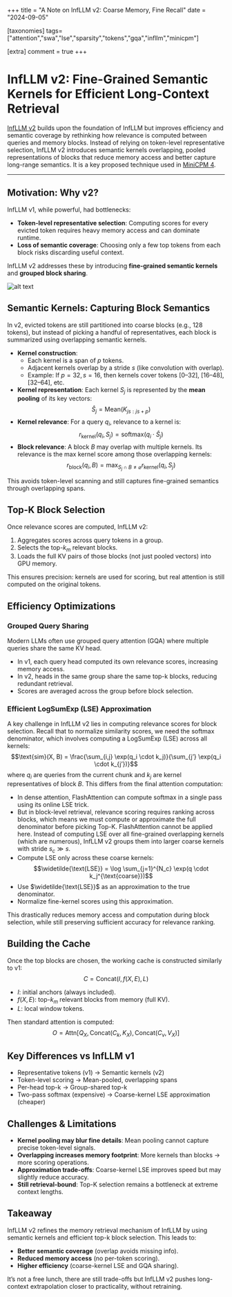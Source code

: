 +++
title = "A Note on InfLLM v2: Coarse Memory, Fine Recall"
date = "2024-09-05"

[taxonomies]
tags=["attention","swa","lse","sparsity","tokens","gqa","infllm","minicpm"]

[extra]
comment = true
+++
# InfLLM v2: Fine-Grained Semantic Kernels for Efficient Long-Context Retrieval

[InfLLM v2](https://arxiv.org/abs/2506.07900) builds upon the foundation of InfLLM but improves efficiency and semantic coverage by rethinking how relevance is computed between queries and memory blocks. Instead of relying on token-level representative selection, InfLLM v2 introduces semantic kernels overlapping, pooled representations of blocks that reduce memory access and better capture long-range semantics. It is a key proposed technique used in [MiniCPM 4](https://arxiv.org/abs/2506.07900).

---

## Motivation: Why v2?
InfLLM v1, while powerful, had bottlenecks:
- **Token-level representative selection**: Computing scores for every evicted token requires heavy memory access and can dominate runtime.
- **Loss of semantic coverage**: Choosing only a few top tokens from each block risks discarding useful context.

InfLLM v2 addresses these by introducing **fine-grained semantic kernels** and **grouped block sharing**.

<img src="/images/infllm_v2.png" alt="alt text">

## Semantic Kernels: Capturing Block Semantics
In v2, evicted tokens are still partitioned into coarse blocks (e.g., 128 tokens), but instead of picking a handful of representatives, each block is summarized using overlapping semantic kernels.

- **Kernel construction**:
    - Each kernel is a span of $p$ tokens.
    - Adjacent kernels overlap by a stride $s$ (like convolution with overlap).
    - Example: If $p=32, s=16$, then kernels cover tokens [0–32], [16–48], [32–64], etc.
- **Kernel representation**:
    Each kernel $S_j$ is represented by the **mean pooling** of its key vectors:
    $$
    \hat{S}_j = \text{Mean}(K_{js : js+p})
    $$
- **Kernel relevance**:
    For a query $q_i$, relevance to a kernel is:
    $$    
    r_\text{kernel}(q_i, S_j) = \text{softmax}(q_i \cdot \hat{S}_j)
    $$
- **Block relevance**:
    A block $B$ may overlap with multiple kernels. Its relevance is the max kernel score among those overlapping kernels:
    $$
    r_\text{block}(q_i, B) = \max_{S_j \cap B \neq \varnothing} r_\text{kernel}(q_i, S_j)
    $$

This avoids token-level scanning and still captures fine-grained semantics through overlapping spans.

## Top-K Block Selection
Once relevance scores are computed, InfLLM v2:
1. Aggregates scores across query tokens in a group.
2. Selects the top-$k_m$ relevant blocks.
3. Loads the full KV pairs of those blocks (not just pooled vectors) into GPU memory.

This ensures precision: kernels are used for scoring, but real attention is still computed on the original tokens.

## Efficiency Optimizations

### Grouped Query Sharing
Modern LLMs often use grouped query attention (GQA) where multiple queries share the same KV head.
- In v1, each query head computed its own relevance scores, increasing memory access.
- In v2, heads in the same group share the same top-k blocks, reducing redundant retrieval.
- Scores are averaged across the group before block selection.

### Efficient LogSumExp (LSE) Approximation
A key challenge in InfLLM v2 lies in computing relevance scores for block selection. Recall that to normalize similarity scores, we need the softmax denominator, which involves computing a LogSumExp (LSE) across all kernels:
$$\text{sim}(X, B) = \frac{\sum_{i,j} \exp(q_i \cdot k_j)}{\sum_{j’} \exp(q_i \cdot k_{j’})}$$
where $q_i$ are queries from the current chunk and $k_j$ are kernel representatives of block $B$.
This differs from the final attention computation:
- In dense attention, FlashAttention can compute softmax in a single pass using its online LSE trick.
- But in block-level retrieval, relevance scoring requires ranking across blocks, which means we must compute or approximate the full denominator before picking Top-K. FlashAttention cannot be applied here.
Instead of computing LSE over all fine-grained overlapping kernels (which are numerous), InfLLM v2 groups them into larger coarse kernels with stride $s_c \gg s$.
- Compute LSE only across these coarse kernels:
$$\widetilde{\text{LSE}} = \log \sum_{j=1}^{N_c} \exp(q \cdot k_j^{\text{coarse}})$$
- Use $\widetilde{\text{LSE}}$ as an approximation to the true denominator.
- Normalize fine-kernel scores using this approximation.

This drastically reduces memory access and computation during block selection, while still preserving sufficient accuracy for relevance ranking.

## Building the Cache
Once the top blocks are chosen, the working cache is constructed similarly to v1:
$$
C = \text{Concat}(I, f(X, E), L)
$$
- $I$: initial anchors (always included).
- $f(X,E)$: top-$k_m$ relevant blocks from memory (full KV).
- $L$: local window tokens.

Then standard attention is computed:
$$
O = \text{Attn}[Q_X, \text{Concat}(C_k, K_X), \text{Concat}(C_v, V_X)]
$$
## Key Differences vs InfLLM v1
- Representative tokens (v1) → Semantic kernels (v2)
- Token-level scoring → Mean-pooled, overlapping spans
- Per-head top-k → Group-shared top-k
- Two-pass softmax (expensive) → Coarse-kernel LSE approximation (cheaper)

## Challenges & Limitations
- **Kernel pooling may blur fine details**: Mean pooling cannot capture precise token-level signals.
- **Overlapping increases memory footprint**: More kernels than blocks → more scoring operations.
- **Approximation trade-offs**: Coarse-kernel LSE improves speed but may slightly reduce accuracy.
- **Still retrieval-bound**: Top-K selection remains a bottleneck at extreme context lengths.

## Takeaway
InfLLM v2 refines the memory retrieval mechanism of InfLLM by using semantic kernels and efficient top-k block selection.
This leads to:
- **Better semantic coverage** (overlap avoids missing info).
- **Reduced memory access** (no per-token scoring).
- **Higher efficiency** (coarse-kernel LSE and GQA sharing).

It’s not a free lunch, there are still trade-offs but InfLLM v2 pushes long-context extrapolation closer to practicality, without retraining.